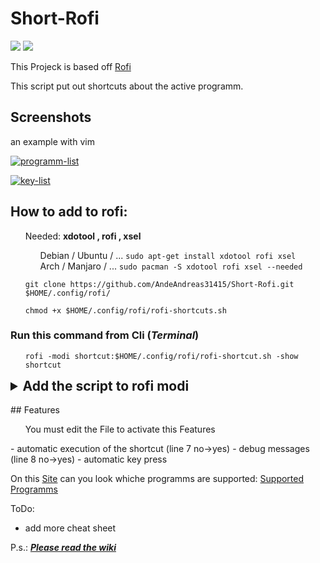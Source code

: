 # Short-Rofi

[![][License]][L-link]
![][Version]

This Projeck is based off [Rofi](https://github.com/davatorium/rofi)

This script put out shortcuts about the active programm. 

## Screenshots
an example with vim 

<!--Main frame-->
<a href="https://ibb.co/MRPPsLM"><img src="https://i.ibb.co/HrGGVQn/programm-list.png" alt="programm-list" border="0"></a>

<!--2.frame-->
<a href="https://ibb.co/wh6RMrK"><img src="https://i.ibb.co/xq5DJ8M/key-list.png" alt="key-list" border="0"></a>

## How to add to rofi:
<ol>Needed: <b>xdotool , rofi , xsel</b><br>
<ol>Debian / Ubuntu / ... <code>sudo apt-get install xdotool rofi xsel</code><br>
Arch / Manjaro / ... <code>sudo pacman -S xdotool rofi xsel --needed</code>
</ol>
</ol>
<ol><code>git clone https://github.com/AndeAndreas31415/Short-Rofi.git $HOME/.config/rofi/</code></ol>
<ol><code>chmod +x $HOME/.config/rofi/rofi-shortcuts.sh</code></ol>

### Run this command from Cli (*Terminal*)
<ol><code>rofi -modi shortcut:$HOME/.config/rofi/rofi-shortcut.sh -show shortcut</code></ol>

<details>
<summary style="zoom:150%;font-weight:bold;">Add the script to rofi modi</summary></br>
Edit the *config from rofi*:</br>
<code>vim $HOME/.config/rofi/config.rasi</code></br>
or</br>
<code>quot;Your favorit text editor" $HOME/.config/rofi/config.rasi</code></ol></br></br>
add in the line "modi":</br>
<ol><code><b>shortcuts:$HOME/.config/rofi/rofi-shortcuts.sh</b></code></ol>
Example:</br>
<ol><code><i>modi: "drun,window,shortcuts:$HOME/.config/rofi/rofi-shortcut.sh,";</i></code></ol>
And than can show you with command:</br>
<ol><code>rofi -show shortcuts</code></ol>
</details>
<br>
## Features
<ol>You must edit the File to activate this Features</ol>
- automatic execution of the shortcut (line 7 no->yes)
- debug messages (line 8 no->yes)
- automatic key press


On this [Site](https://github.com/AndeAndreas31415/Short-Rofi/wiki/supported-sheet) can you look whiche programms are supported:
[Supported Programms](https://github.com/AndeAndreas31415/Short-Rofi/wiki/supported-sheet)

ToDo:
- add more cheat sheet

P.s.: <u><i><b>Please read the [wiki](https://github.com/AndeAndreas31415/Short-Rofi/wiki)</b></i></u>

<!-- Variables for this Readme file-->

[License]: https://img.shields.io/badge/License-MIT-blue
[Version]: https://img.shields.io/badge/Version-v1.0-red
[L-link]: ./LICENSE
